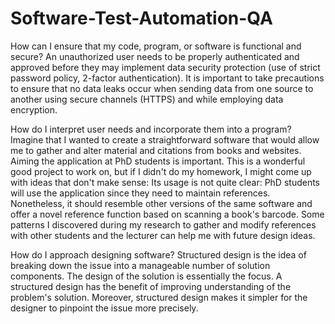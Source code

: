 # Software-Test-Automation-QA

How can I ensure that my code, program, or software is functional and secure?
An unauthorized user needs to be properly authenticated and approved before they may implement data security protection (use of strict password policy, 2-factor authentication). It is important to take precautions to ensure that no data leaks occur when sending data from one source to another using secure channels (HTTPS) and while employing data encryption.


How do I interpret user needs and incorporate them into a program?
Imagine that I wanted to create a straightforward software that would allow me to gather and alter material and citations from books and websites. Aiming the application at PhD students is important. This is a wonderful good project to work on, but if I didn't do my homework, I might come up with ideas that don't make sense: Its usage is not quite clear: PhD students will use the application since they need to maintain references. Nonetheless, it should resemble other versions of the same software and offer a novel reference function based on scanning a book's barcode. Some patterns I discovered during my research to gather and modify references with other students and the lecturer can help me with future design ideas.


How do I approach designing software?
Structured design is the idea of breaking down the issue into a manageable number of solution components. The design of the solution is essentially the focus. A structured design has the benefit of improving understanding of the problem's solution. Moreover, structured design makes it simpler for the designer to pinpoint the issue more precisely.
